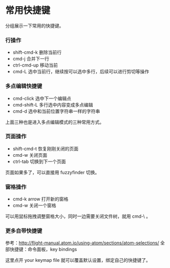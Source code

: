 # 常用快捷键

分组展示一下常用的快捷键。

### 行操作

- shift-cmd-k 删除当前行
- cmd-j 合并下一行
- ctrl-cmd-up 移动当前
- cmd-L 选中当前行，继续按可以选中多行，后续可以进行剪切等操作

### 多点编辑快捷键

- cmd-click 选中下一个编辑点
- cmd-shift-L 多行选中内容变成多点编辑
- cmd-d 选中和当前位置字符串一样的字符串

上面三种也是进入多点编辑模式的三种常用方式。


### 页面操作

- shift-cmd-t 恢复刚刚关闭的页面
- cmd-w 关闭页面
- ctrl-tab 切换到下一个页面

页面如果多了，可以直接用 fuzzyfinder 切换。

### 窗格操作

- cmd-k arrow 打开新的窗格
- cmd-w 关闭一个窗格

可以用鼠标拖拽调整窗格大小，同时一边需要关闭文件树，就用 cmd-\ 。

### 更多自带快捷键

参考：http://flight-manual.atom.io/using-atom/sections/atom-selections/
全部快捷键：命令面板，key bindings

这里点开 your keymap file 就可以覆盖默认设置，绑定自己的快捷键了。

